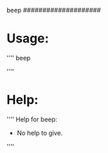 beep
####################

Usage:
====================
''''
beep 

''''

Help:
====================
''''
Help for beep:
 - No help to give.

''''
